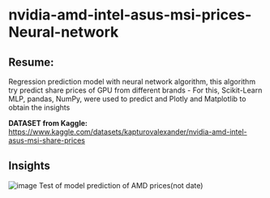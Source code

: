 # nvidia-amd-intel-asus-msi-prices-Neural-network

## Resume:
 Regression prediction model with neural network algorithm, this algorithm try predict share prices of GPU from different brands -
  For this, Scikit-Learn MLP, pandas, NumPy, were used to predict and Plotly and Matplotlib to obtain the insights
 
**DATASET from Kaggle:** <https://www.kaggle.com/datasets/kapturovalexander/nvidia-amd-intel-asus-msi-share-prices>


## Insights
![image](https://github.com/Gustavo-michel/nvidia-amd-intel-asus-msi-prices-Neural-network/assets/127684360/37c97dcd-03a9-4cdc-a782-53c9df75c311)
 Test of model prediction of AMD prices(not date)
